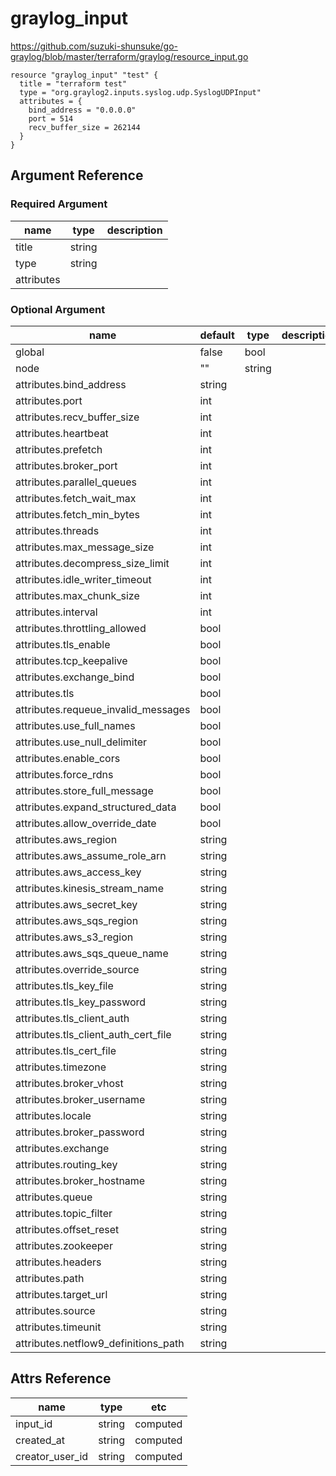 # graylog_input

https://github.com/suzuki-shunsuke/go-graylog/blob/master/terraform/graylog/resource_input.go

```hcl
resource "graylog_input" "test" {
  title = "terraform test"
  type = "org.graylog2.inputs.syslog.udp.SyslogUDPInput"
  attributes = {
    bind_address = "0.0.0.0"
    port = 514
    recv_buffer_size = 262144
  }
}
```

## Argument Reference

### Required Argument

name | type | description
--- | --- | ---
title | string |
type | string |
attributes | |

### Optional Argument

name | default | type | description
--- | --- | --- | ---
global | false | bool |
node | "" | string |
attributes.bind_address | string |
attributes.port | int |
attributes.recv_buffer_size | int |
attributes.heartbeat | int |
attributes.prefetch | int |
attributes.broker_port | int |
attributes.parallel_queues | int |
attributes.fetch_wait_max | int |
attributes.fetch_min_bytes | int |
attributes.threads | int |
attributes.max_message_size | int |
attributes.decompress_size_limit | int |
attributes.idle_writer_timeout | int |
attributes.max_chunk_size | int |
attributes.interval | int |
attributes.throttling_allowed | bool |
attributes.tls_enable | bool |
attributes.tcp_keepalive | bool |
attributes.exchange_bind | bool |
attributes.tls | bool |
attributes.requeue_invalid_messages | bool |
attributes.use_full_names | bool |
attributes.use_null_delimiter | bool |
attributes.enable_cors | bool |
attributes.force_rdns | bool |
attributes.store_full_message | bool |
attributes.expand_structured_data | bool |
attributes.allow_override_date | bool |
attributes.aws_region | string |
attributes.aws_assume_role_arn | string |
attributes.aws_access_key | string |
attributes.kinesis_stream_name | string |
attributes.aws_secret_key | string |
attributes.aws_sqs_region | string |
attributes.aws_s3_region | string |
attributes.aws_sqs_queue_name | string |
attributes.override_source | string |
attributes.tls_key_file | string |
attributes.tls_key_password | string |
attributes.tls_client_auth | string |
attributes.tls_client_auth_cert_file | string |
attributes.tls_cert_file | string |
attributes.timezone | string |
attributes.broker_vhost | string |
attributes.broker_username | string |
attributes.locale | string |
attributes.broker_password | string |
attributes.exchange | string |
attributes.routing_key | string |
attributes.broker_hostname | string |
attributes.queue | string |
attributes.topic_filter | string |
attributes.offset_reset | string |
attributes.zookeeper | string |
attributes.headers | string |
attributes.path | string |
attributes.target_url | string |
attributes.source | string |
attributes.timeunit | string |
attributes.netflow9_definitions_path | string |

## Attrs Reference

name | type | etc
--- | --- | ---
input_id | string | computed
created_at | string | computed
creator_user_id | string | computed
